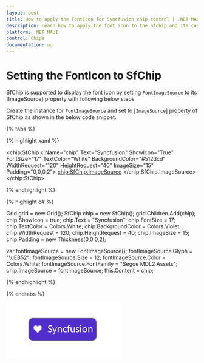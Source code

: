 ```yaml
---
layout: post
title: How to apply the FontIcon for Syncfusion chip control | .NET MAUI
description: Learn how to apply the font icon to the Sfchip and its customization options with its available basic features in .NET MAUI
platform: .NET MAUI
control: Chips
documentation: ug
---
```


# Setting the FontIcon to SfChip

SfChip is supported to display the font icon by setting `FontImageSource` to its [ImageSource] property with following below steps.

Create the instance for `FontImageSource` and set to [`ImageSource`] property of SfChip as shown in the below code snippet.

{% tabs %}

{% highlight xaml %}

   <chip:SfChip x:Name="chip" 
                Text="Syncfusion" 
                ShowIcon="True"
                FontSize="17"
                TextColor="White"
                BackgroundColor="#512dcd"
                WidthRequest="120"
                HeightRequest="40"
                ImageSize="15"
                Padding="0,0,0,2">
        <chip:SfChip.ImageSource>
            <FontImageSource Glyph="&#xEB52;" 
                             Size="12"
                             Color="White"
                             FontFamily="Segoe MDL2 Assets"
                             >
            </FontImageSource>
        </chip:SfChip.ImageSource>
    </chip:SfChip>

{% endhighlight %}

{% highlight c# %}

 Grid grid = new Grid();
 SfChip chip = new SfChip();
 grid.Children.Add(chip);
 chip.ShowIcon = true;
 chip.Text = "Syncfusion"; 
 chip.FontSize = 17;
 chip.TextColor = Colors.White;
 chip.BackgroundColor = Colors.Violet;
 chip.WidthRequest = 120;
 chip.HeightRequest = 40;
 chip.ImageSize = 15;
 chip.Padding = new Thickness(0,0,0,2);
 
 var fontImageSource = new FontImageSource();
 fontImageSource.Glyph = "\uEB52";
 fontImageSource.Size = 12;
 fontImageSource.Color = Colors.White;
 fontImageSource.FontFamily = "Segoe MDL2 Assets";           
 chip.ImageSource = fontImageSource;
 this.Content = chip;
 
{% endhighlight %}

{% endtabs %}

![.NET MAUI chip icon font support](images/AppIcon.png)
